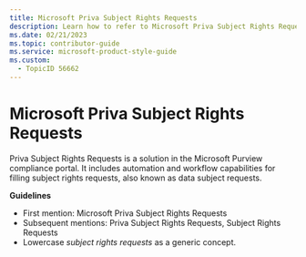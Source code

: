 ```yaml
---
title: Microsoft Priva Subject Rights Requests
description: Learn how to refer to Microsoft Priva Subject Rights Requests in your content.
ms.date: 02/21/2023
ms.topic: contributor-guide
ms.service: microsoft-product-style-guide
ms.custom:
  - TopicID 56662
---
```



# Microsoft Priva Subject Rights Requests

Priva Subject Rights Requests is a solution in the Microsoft Purview compliance portal. It includes automation and workflow capabilities for filling subject rights requests, also known as data subject requests.

**Guidelines**

- First mention: Microsoft Priva Subject Rights Requests
- Subsequent mentions: Priva Subject Rights Requests, Subject Rights Requests
- Lowercase *subject rights requests* as a generic concept.

